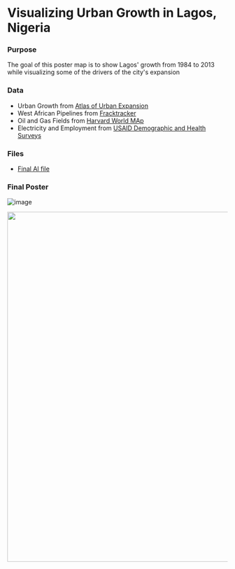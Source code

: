 # Visualizing Urban Growth in Lagos, Nigeria

### Purpose

The goal of this poster map is to show Lagos' growth from 1984 to 2013 while visualizing some of the drivers of the city's expansion

### Data

* Urban Growth from [Atlas of Urban Expansion](http://www.atlasofurbanexpansion.org/cities/view/Lagos)
* West African Pipelines from [Fracktracker](https://www.arcgis.com/home/item.html?id=79e940c72bef40709d131319b24001d7)
* Oil and Gas Fields from [Harvard World MAp](https://worldmap.harvard.edu/data/geonode:location_of_the_worlds_petroleum_fields__xtl)
* Electricity and Employment from [USAID Demographic and Health Surveys](https://dhsprogram.com/methodology/GPS-Data-Collection.cfm)

### Files

* [Final AI file](lagos/mainmap_master.ai)

### Final Poster

![image](Burt_FinalLayout-01.png)

<p align="center">
  <img height="800" src="/Fig5.png">
  </p>
